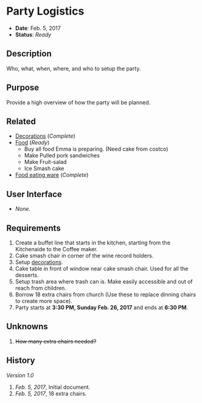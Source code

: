 # Party Logistics

- **Date**: Feb. 5, 2017
- **Status**: *Ready*

## Description

Who, what, when, where, and who to setup the party.

## Purpose

Provide a high overview of how the party will be planned.

## Related

- [Decorations](./decorations.md) (*Complete*)
- [Food](./food.md) (*Ready*)
  - Buy all food Emma is preparing. (Need cake from costco)
  - Make Pulled pork sandwiches
  - Make Fruit-salad
  - Ice Smash cake
- [Food eating ware](./food-ware.md) (*Complete*)

## User Interface

- *None*.

## Requirements

1. Create a buffet line that starts in the kitchen, starting from the Kitchenaide to the Coffee maker.
2. Cake smash chair in corner of the wine record holders.
3. Setup [decorations](./decorations.md).
4. Cake table in front of window near cake smash chair. Used for all the desserts.
5. Setup trash area where trash can is. Make easily accessible and out of reach from children.
6. Borrow 18 extra chairs from church (Use these to replace dinning chairs to create more space).
7. Party starts at **3:30 PM, Sunday Feb. 26, 2017** and ends at **6:30 PM**.

## Unknowns

1. ~~How many extra chairs needed?~~

## History

*Version 1.0*

1. *Feb. 5, 2017*, Initial document.
2. *Feb. 5, 2017*, 18 extra chairs.
